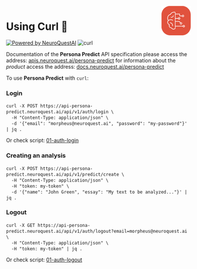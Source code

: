 <img src="https://raw.githubusercontent.com/NeuroQuestAi/neuroquestai.github.io/main/brand/logo/neuroquest-orange-logo.png" align="right" width="80" height="80"/>

# Using Curl 📃

[![Powered by NeuroQuestAI](https://img.shields.io/badge/powered%20by-NeuroQuestAI-orange.svg?style=flat&colorA=E1523D&colorB=007D8A)](
https://neuroquest.ai)
![curl](https://img.shields.io/static/v1.svg?label=curl&message=8.0%20&color=orange)

Documentation of the **Persona Predict** API specification please access the address: [apis.neuroquest.ai/persona-predict](https://apis.neuroquest.ai/persona-predict/) for 
information about the *product* access the address: [docs.neuroquest.ai/persona-predict](https://docs.neuroquest.ai/persona-predict/)

To use **Persona Predict** with `curl`:

### Login

```shell
curl -X POST https://api-persona-predict.neuroquest.ai/api/v1/auth/login \
  -H "Content-Type: application/json" \
  -d '{"email": "morpheus@neuroquest.ai", "password": "my-password"}' | jq .
```

Or check script: [01-auth-login](products/persona-predict/curl/01-auth-login)

### Creating an analysis

```shell
curl -X POST https://api-persona-predict.neuroquest.ai/api/v1/predict/create \
  -H "Content-Type: application/json" \
  -H "token: my-token" \
  -d '{"name": "John Green", "essay": "My text to be analyzed..."}' | jq .
```

### Logout

```shell
curl -X GET https://api-persona-predict.neuroquest.ai/api/v1/auth/logout?email=morpheus@neuroquest.ai \
  -H "Content-Type: application/json" \
  -H "token: my-token" | jq .
```

Or check script: [01-auth-logout](products/persona-predict/curl/01-auth-logout)


